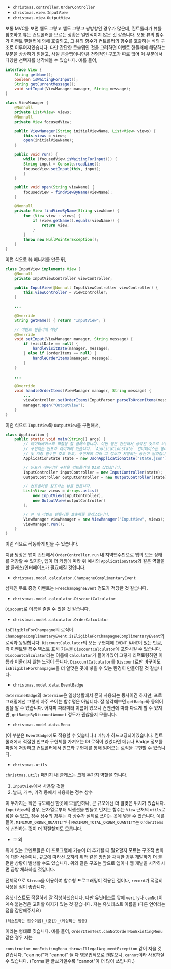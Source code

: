 - `christmas.controller.OrderController`
- `christmas.view.InputView`
- `christmas.view.OutputView`

보통 MVC를 보면 웹도 그렇고 앱도 그렇고 쌍방향인 경우가 많은데, 컨트롤러가 뷰를 참조하고 뷰는 컨트롤러를 모르는 상황은 일반적이지 않은 것 같습니다. 보통 뷰의 함수가 이벤트 핸들러에 의해 호출되고, 그 뷰의 함수가 컨트롤러의 함수를 호출하는 식의 구조로 이루어져있습니다.
다만 간단한 콘솔앱인 것을 고려하면 이벤트 핸들러에 해당하는 부분을 상상하기 힘들고, 사실 콘솔앱이니만큼 전형적인 구조가 따로 없어 이 부분에서 다양한 선택지를 생각해볼 수 있습니다. 예를 들어,

```java
interface View {
    String getName();
    boolean isWaitingForInput();
    String getCurrentMessage();
    void setInput(ViewManager manager, String message);
}

class ViewManager {
    @Nonnull
    private List<View> views;
    @Nonnull
    private View focusedView;

    public ViewManager(String initialViewName, List<View> views) {
        this.views = views;
        open(initialViewName);
    }

    public void run() {
        while (focusedView.isWaitingForInput()) {
        String input = Console.readLine();
        focusedView.setInput(this, input);
        }
    }

    public void open(String viewName) {
        focusedView = findViewByName(viewName);
    }

    @Nonnull
    private View findViewByName(String viewName) {
        for (View view : views) {
            if (view.getName().equals(viewName)) {
                return view;
            }
        }
        throw new NullPointerException();
    }
}
```

이런 식으로 뷰 매니저를 만든 뒤,
```java
class InputView implements View {
    @Nonnull
    private InputViewController viewController;

    public InputView(@Nonnull InputViewController viewController) {
        this.viewController = viewController;
    }

    ...

    @Override
    String getName() { return "InputView"; }

    // 이벤트 핸들러에 해당
    @Override
    void setInput(ViewManager manager, String message) {
        if (visitDate == null) {
            handleVisitDate(manager, message);
        } else if (orderItems == null) {
            handleOrderItems(manager, message);
        }
    }

    ...

    @Override
    void handleOrderItems(ViewManager manager, String message) {
        ...
        viewController.setOrderItems(InputParser.parseToOrderItems(message));
        manager.open("OutputView");
    }
}
```

이런 식으로 `InputView`와 `OutputView`를 구현해서,

```java
class Application {
    public static void main(String[] args) {
        // 데이터베이스의 역할을 할 클래스입니다. 이번 앱은 간단해서 생략된 것으로 보입니다.
        // 구현체는 인프라 레이어에 있습니다. `ApplicationState` 인터페이스는 불러오기
        // 및 저장 함수만 갖고 있고, 구현체에 따라 그 정보가 저장되는 공간이 달라집니다.
        ApplicationState state = new JsonApplicationState("state.json");

        // 인프라 레이어의 구현을 컨트롤러에 DI로 삽입합니다.
        InputController inputController = new InputController(state);
        OutputController outputController = new OutputController(state);

        // 컨트롤러를 참조하는 뷰를 만듭니다.
        List<View> views = Arrays.asList(
            new InputView(inputController),
            new OutputView(outputController)
        );

        // 뷰 내 이벤트 핸들러를 호출해줄 클래스입니다.
        ViewManager viewManager = new ViewManager("InputView", views);
        viewManager.run();
    }
}
```

이런 식으로 작동하게 만들 수 있습니다.

지금 당장은 앱이 간단해서 `OrderController.run` 내 지역변수만으로 앱의 모든 상태를 저장할 수 있지만, 앱이 더
커짐에 따라 위 예시의 `ApplicationState`와 같은 역할을 할 클래스/인터페이스가 필요해질 것입니다.

- `christmas.model.calculator.ChampagneComplimentaryEvent`

샴페인 무료 증정 이벤트는 `FreeChampagneEvent` 정도가 적당한 것 같습니다.

- `christmas.model.calculator.DiscountCalculator`

`Discount`로 이름을 줄일 수 있을 것 같습니다.

- `christmas.model.calculator.OrderCalculator`

`isEligibleForChampagne`의 로직이 `ChampagneComplimentaryEvent.isEligibleForChampagneComplimentaryEvent`의 로직과 동일합니다. `DiscountCalculator`의 모든 구현체에 `EVENT_NAME`이 있는 만큼, 각 이벤트별 특수 텍스트 표시 기능을
`DiscountCalculator`에 포함시킬 수 있습니다. `DiscountCalculator`라는 이름에 `Calculator`가 들어가있어 그렇게 리팩토링하면 이름과 어울리지 않는 느낌이 듭니다. `DiscountCalculator`를 `Discount`로만 바꾸어도 `isEligibleForChampagne`을 더 알맞은 곳에 넣을 수 있는 환경이 만들어질 것 같습니다.

- `christmas.model.data.EventBadge`

`determineBadge`의 `determine`은 일상생활에서 흔히 사용되는 동사이긴 하지만, 프로그래밍에선 그렇게 자주 쓰이는 함수명은 아닙니다. 잘 생각해보면 `getBadge`와 동의어임을 알 수 있습니다. 어차피 파라미터 이름이 있으니 컨벤션에 따라 다르게 할 수 있지만, `getBadgeByDiscountAmount` 정도가 괜찮을지 모릅니다.

- `christmas.model.data.Menu`

(이 부분은 `EventBadge`에도 적용할 수 있습니다.) 메뉴가 하드코딩되어있습니다. 컨트롤러에서 적절한 인프라 구현체를 가져오는 DI 로직이 있었다면 메뉴나 Badge 정보를 파일에 저장하고 컨트롤러에서 인프라 구현체를 통해 읽어오는 로직을 구현할 수 있습니다.

- `christmas.utils`

`christmas.utils` 패키지 내 클래스는 크게 두가지 역할을 합니다.
1. `InputView`에서 사용할 것들
2. 날짜, 개수, 가격 등에서 사용하는 정수 상수

이 두가지는 작은 규모에선 한곳에 모을만하나, 큰 규모에선 더 알맞은 위치가 있습니다. `InputView`의 경우, 문자열로부터 익셉션을 만들고 던지는 함수는 `View` 근처의 `utils`로 넣을 수 있고, 정수 상수의 경우는 각 상수가 실제로 쓰이는 곳에 넣을 수 있습니다. 예를 들어, `MINIMUM_ORDER_QUANTITY`나 `MAXIMUM_TOTAL_ORDER_QUANTITY`는 `OrderItems`에 선언하는 것이 더 적절할지도 모릅니다.

- 그 외

위에 있는 코멘트들은 이 프로그램에 기능이 더 추가될 때 필요할지 모르는 구조적 변화에 대한 서술이니, 규모에 따라선 오히려 위와 같은 방법을 채택한 경우 개발하기 더 불편한 상황이 발생할 수도 있습니다. 위와 같은 구조는 앞으로 앱이나 웹 개발을 시작하시면 금방 체화하실 것입니다.

전체적으로 `Stream`을 이용하여 함수형 프로그래밍이 적용된 점이나, `record`가 적절히 사용된 점이 좋습니다.

유닛테스트도 적절하게 잘 작성하셨습니다. 다만 유닛테스트 앞에 `verify`나 `canNot`이 계속 붙는점은 고민할 여지가 있는 것 같습니다. 저는 유닛테스트 이름을 (다른 언어라는 점을 감안해주세요)

`(테스트하는 함수이름)_(조건)_(예상되는 행동)`

이라는 형태로 짓습니다. 예를 들어, `OrderItemTest.canNotOrderNonExistingMenu` 같은 경우 저는

`constructor_nonExistingMenu_throwsIllegalArgumentException` 같이 지을 것 같습니다. "can not"과 "cannot" 둘 다 영문법적으로 괜찮으니, `cannot`이라 사용하실 수 있습니다. (Formal한 글쓰기일수록 "cannot"이 더 많이 쓰입니다.)